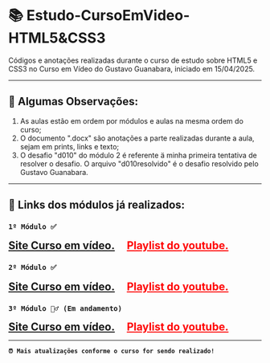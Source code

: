 # 📚 Estudo-CursoEmVideo-HTML5&CSS3
Códigos e anotações realizadas durante o curso de estudo sobre HTML5 e CSS3 no Curso em Vídeo do Gustavo Guanabara, iniciado em 15/04/2025.

---

## 📝 Algumas Observações:

1. As aulas estão em ordem por módulos e aulas na mesma ordem do curso;
2. O documento ".docx" são anotações a parte realizadas durante a aula, sejam em prints, links e texto;
3. O desafio "d010" do módulo 2 é referente ä minha primeira tentativa de resolver o desafio. O arquivo "d010resolvido" é o desafio resolvido pelo Gustavo Guanabara.

---

## 🔗 Links dos módulos já realizados:

### **`1º Módulo ✅`**
<a style='padding-right: 20px; font-size: 1.5em;' href = "https://www.cursoemvideo.com/curso/html5-css3-modulo1/" target='_blank'>**Site Curso em vídeo.**</a>
<a style='padding-right: 20px; color: red; font-size: 1.5em;' href = "https://www.youtube.com/watch?v=Ejkb_YpuHWs&list=PLHz_AreHm4dkZ9-atkcmcBaMZdmLHft8n" target='_blank'>**Playlist do youtube.**</a>

### **`2º Módulo ✅`**
<a style='padding-right: 20px; font-size: 1.5em;' href = "https://www.cursoemvideo.com/curso/curso-html5-e-css3-modulo-2-de-5-40-horas/" target='_blank'>**Site Curso em vídeo.**</a>
<a style='padding-right: 20px; color: red; font-size: 1.5em;' href = "https://www.youtube.com/watch?v=vPNIAJ9B4hg&list=PLHz_AreHm4dlUpEXkY1AyVLQGcpSgVF8s" target='_blank'>**Playlist do youtube.**</a>

### **`3º Módulo 🏃‍♂️ (Em andamento)`**

<a style='padding-right: 20px; font-size: 1.5em;' href = "https://www.cursoemvideo.com/curso/curso-html5-e-css3-modulo-3-de-5-40-horas/" target='_blank'>**Site Curso em vídeo.**</a>
<a style='padding-right: 20px; color: red; font-size: 1.5em;' href = "https://www.youtube.com/watch?v=ofFgnDtn_1c&list=PLHz_AreHm4dmcAviDwiGgHbeEJToxbOpZ" target='_blank'>**Playlist do youtube.**</a>

---

**`⏰ Mais atualizações conforme o curso for sendo realizado!`**
